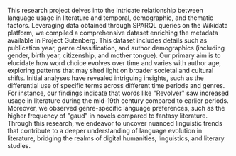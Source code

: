This research project delves into the intricate relationship between language usage in literature and temporal, demographic, and thematic factors. Leveraging data obtained through SPARQL queries on the Wikidata platform, we compiled a comprehensive dataset enriching the metadata available in Project Gutenberg. This dataset includes details such as publication year, genre classification, and author demographics (including gender, birth year, citizenship, and mother tongue). Our primary aim is to elucidate how word choice evolves over time and varies with author age, exploring patterns that may shed light on broader societal and cultural shifts. Initial analyses have revealed intriguing insights, such as the differential use of specific terms across different time periods and genres. For instance, our findings indicate that words like "Revolver" saw increased usage in literature during the mid-19th century compared to earlier periods. Moreover, we observed genre-specific language preferences, such as the higher frequency of "gaud" in novels compared to fantasy literature. Through this research, we endeavor to uncover nuanced linguistic trends that contribute to a deeper understanding of language evolution in literature, bridging the realms of digital humanities, linguistics, and literary studies.
